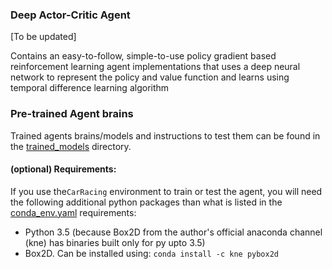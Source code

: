 ### Deep Actor-Critic Agent
[To be updated]

Contains an easy-to-follow, simple-to-use policy gradient based reinforcement learning agent implementations that uses a deep neural
network to represent the policy and value function and learns using temporal difference learning algorithm

### Pre-trained Agent brains
Trained agents brains/models and instructions to test them can be found in the [trained_models](trained_models) directory.

#### (optional) Requirements:
If you use the`CarRacing` environment to train or test the agent, you will need the following additional 
python packages than what is listed in the [conda_env.yaml](../conda_env.yaml) requirements:
  - Python 3.5 (because Box2D from the author's official anaconda channel (kne) has binaries built only for py upto 3.5)
  - Box2D. Can be installed using: 
  `conda install -c kne pybox2d`